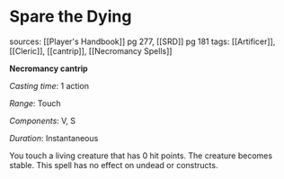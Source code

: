 # Spare the Dying
sources: [[Player's Handbook]] pg 277, [[SRD]] pg 181
tags: [[Artificer]], [[Cleric]], [[cantrip]], [[Necromancy Spells]]

**Necromancy cantrip**

*Casting time*: 1 action

*Range*: Touch

*Components*: V, S

*Duration*: Instantaneous

You touch a living creature that has 0 hit points. The creature becomes stable. This spell has no effect on undead or constructs.
